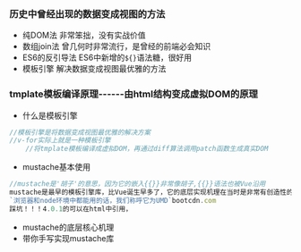  ### 历史中曾经出现的数据变成视图的方法
 + 纯DOM法
    非常笨拙，没有实战价值
 + 数组join法
    曾几何时非常流行，是曾经的前端必会知识
 + ES6的反引导法
    ES6中新增的`${}`语法糖，很好用
 + 模板引擎
    解决数据变成视图最优雅的方法

### tmplate模板编译原理------由html结构变成虚拟DOM的原理
+ 什么是模板引擎
```js
//模板引擎是将数据变成视图最优雅的解决方案
//v-for实际上就是一种模板引擎
    //将tmplate模板编译成虚拟DOM，再通过diff算法调用patch函数生成真实DOM
``` 
+ mustache基本使用
```js
//mustache是'胡子'的意思，因为它的嵌入{{}}非常像胡子,{{}}语法也被Vue沿用
mustache是最早的模板引擎库，比Vue诞生早多了，它的底层实现机理在当时是非常有创造性的、轰动性的，为后续模板引擎的发展提供了崭新的思路
`浏览器和node环境中都能用的话，我们称呼它为UMD`bootcdn.com
踩坑！！！4.0.1的可以在html中引用，
```
+ mustache的底层核心机理
+ 带你手写实现mustache库
 
